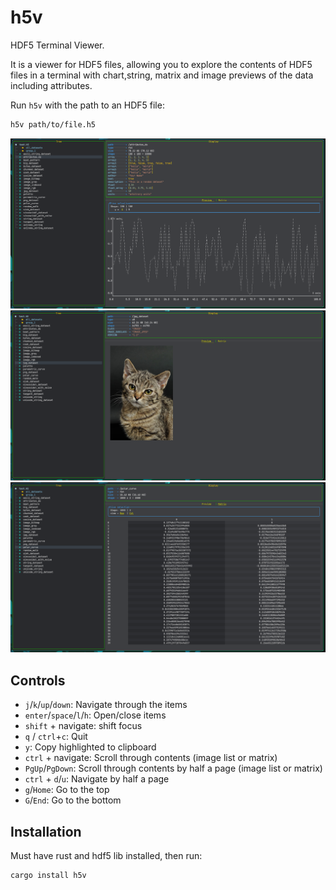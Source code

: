 # h5v

HDF5 Terminal Viewer.

It is a viewer for HDF5 files, allowing you to explore the contents of HDF5 files in a terminal with chart,string, matrix and image previews of the data including attributes.

Run `h5v` with the path to an HDF5 file:

```bash
h5v path/to/file.h5
```

![](./docs/chart_example.png)
![](./docs/image_example.png)
![](./docs/matrix_example.png)

## Controls

- `j`/`k`/`up`/`down`: Navigate through the items
- `enter`/`space`/`l`/`h`: Open/close items
- `shift` + navigate: shift focus
- `q` / `ctrl`+`c`: Quit
- `y`: Copy highlighted to clipboard
- `ctrl` + navigate: Scroll through contents (image list or matrix)
- `PgUp`/`PgDown`: Scroll through contents by half a page (image list or matrix)
- `ctrl` + `d`/`u`: Navigate by half a page
- `g`/`Home`: Go to the top
- `G`/`End`: Go to the bottom

## Installation

Must have rust and hdf5 lib installed, then run:

```bash
cargo install h5v
```
